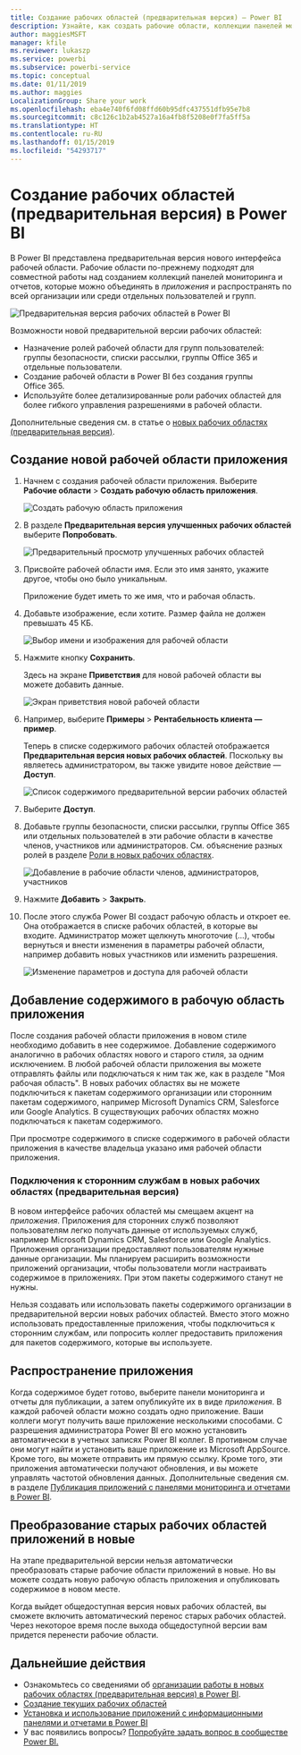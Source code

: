 ```yaml
---
title: Создание рабочих областей (предварительная версия) — Power BI
description: Узнайте, как создать рабочие области, коллекции панелей мониторинга и отчетов, предназначенные для предоставления основных метрик для организации.
author: maggiesMSFT
manager: kfile
ms.reviewer: lukaszp
ms.service: powerbi
ms.subservice: powerbi-service
ms.topic: conceptual
ms.date: 01/11/2019
ms.author: maggies
LocalizationGroup: Share your work
ms.openlocfilehash: eba4e740f6fd08ffd60b95dfc437551dfb95e7b8
ms.sourcegitcommit: c8c126c1b2ab4527a16a4fb8f5208e0f7fa5ff5a
ms.translationtype: HT
ms.contentlocale: ru-RU
ms.lasthandoff: 01/15/2019
ms.locfileid: "54293717"
---
```

# <a name="create-the-new-workspaces-preview-in-power-bi"></a>Создание рабочих областей (предварительная версия) в Power BI

В Power BI представлена предварительная версия нового интерфейса рабочей области. Рабочие области по-прежнему подходят для совместной работы над созданием коллекций панелей мониторинга и отчетов, которые можно объединять в *приложения* и распространять по всей организации или среди отдельных пользователей и групп. 

![Предварительная версия рабочих областей в Power BI](media/service-create-the-new-workspaces/power-bi-new-workspaces-preview.png)

Возможности новой предварительной версии рабочих областей:

- Назначение ролей рабочей области для групп пользователей: группы безопасности, списки рассылки, группы Office 365 и отдельные пользователи.
- Создание рабочей области в Power BI без создания группы Office 365.
- Используйте более детализированные роли рабочих областей для более гибкого управления разрешениями в рабочей области.

Дополнительные сведения см. в статье о [новых рабочих областях (предварительная версия)](service-new-workspaces.md).

## <a name="create-one-of-the-new-app-workspaces"></a>Создание новой рабочей области приложения

1. Начнем с создания рабочей области приложения. Выберите **Рабочие области** > **Создать рабочую область приложения**.
   
     ![Создать рабочую область приложения](media/service-create-the-new-workspaces/power-bi-create-app-workspace.png)

2. В разделе **Предварительная версия улучшенных рабочих областей** выберите **Попробовать**.
   
     ![Предварительный просмотр улучшенных рабочих областей](media/service-create-the-new-workspaces/power-bi-preview-improved-workspaces.png)

2. Присвойте рабочей области имя. Если это имя занято, укажите другое, чтобы оно было уникальным.
   
     Приложение будет иметь то же имя, что и рабочая область.
   
1. Добавьте изображение, если хотите. Размер файла не должен превышать 45 КБ.
 
    ![Выбор имени и изображения для рабочей области](media/service-create-the-new-workspaces/power-bi-name-workspace.png)

1. Нажмите кнопку **Сохранить**.

    Здесь на экране **Приветствия** для новой рабочей области вы можете добавить данные. 

    ![Экран приветствия новой рабочей области](media/service-create-the-new-workspaces/power-bi-workspace-welcome-screen.png)

1. Например, выберите **Примеры** > **Рентабельность клиента — пример**.

    Теперь в списке содержимого рабочих областей отображается **Предварительная версия новых рабочих областей**. Поскольку вы являетесь администратором, вы также увидите новое действие — **Доступ**.

    ![Список содержимого предварительной версии рабочих областей](media/service-create-the-new-workspaces/power-bi-workspaces-preview-content-list.png)

1. Выберите **Доступ**.

1. Добавьте группы безопасности, списки рассылки, группы Office 365 или отдельных пользователей в эти рабочие области в качестве членов, участников или администраторов. См. объяснение разных ролей в разделе [Роли в новых рабочих областях](service-new-workspaces.md#roles-in-the-new-workspaces).

    ![Добавление в рабочие области членов, администраторов, участников](media/service-create-the-new-workspaces/power-bi-access-add-members.png)

9. Нажмите **Добавить** > **Закрыть**.

1. После этого служба Power BI создаст рабочую область и откроет ее. Она отображается в списке рабочих областей, в которые вы входите. Администратор может щелкнуть многоточие (…), чтобы вернуться и внести изменения в параметры рабочей области, например добавить новых участников или изменить разрешения.

     ![Изменение параметров и доступа для рабочей области](media/service-create-the-new-workspaces/power-bi-edit-workspace.png)

## <a name="add-content-to-your-app-workspace"></a>Добавление содержимого в рабочую область приложения

После создания рабочей области приложения в новом стиле необходимо добавить в нее содержимое. Добавление содержимого аналогично в рабочих областях нового и старого стиля, за одним исключением. В любой рабочей области приложения вы можете отправлять файлы или подключаться к ним так же, как в разделе "Моя рабочая область". В новых рабочих областях вы не можете подключиться к пакетам содержимого организации или сторонним пакетам содержимого, например Microsoft Dynamics CRM, Salesforce или Google Analytics. В существующих рабочих областях можно подключаться к пакетам содержимого.

При просмотре содержимого в списке содержимого в рабочей области приложения в качестве владельца указано имя рабочей области приложения.

### <a name="connecting-to-third-party-services-in-new-workspaces-preview"></a>Подключения к сторонним службам в новых рабочих областях (предварительная версия)

В новом интерфейсе рабочих областей мы смещаем акцент на *приложения*. Приложения для сторонних служб позволяют пользователям легко получать данные от используемых служб, например Microsoft Dynamics CRM, Salesforce или Google Analytics.
Приложения организации предоставляют пользователям нужные данные организации. Мы планируем расширить возможности приложений организации, чтобы пользователи могли настраивать содержимое в приложениях. При этом пакеты содержимого станут не нужны. 

Нельзя создавать или использовать пакеты содержимого организации в предварительной версии новых рабочих областей. Вместо этого можно использовать предоставленные приложения, чтобы подключиться к сторонним службам, или попросить коллег предоставить приложения для пакетов содержимого, которые вы используете. 

## <a name="distribute-an-app"></a>Распространение приложения

Когда содержимое будет готово, выберите панели мониторинга и отчеты для публикации, а затем опубликуйте их в виде *приложения*. В каждой рабочей области можно создать одно приложение. Ваши коллеги могут получить ваше приложение несколькими способами. С разрешения администратора Power BI его можно установить автоматически в учетных записях Power BI коллег. В противном случае они могут найти и установить ваше приложение из Microsoft AppSource. Кроме того, вы можете отправить им прямую ссылку. Кроме того, эти приложения автоматически получают обновления, и вы можете управлять частотой обновления данных. Дополнительные сведения см. в разделе [Публикация приложений с панелями мониторинга и отчетами в Power BI](service-create-distribute-apps.md).

## <a name="convert-old-app-workspaces-to-new-app-workspaces"></a>Преобразование старых рабочих областей приложений в новые

На этапе предварительной версии нельзя автоматически преобразовать старые рабочие области приложений в новые. Но вы можете создать новую рабочую область приложения и опубликовать содержимое в новом месте. 

Когда выйдет общедоступная версия новых рабочих областей, вы сможете включить автоматический перенос старых рабочих областей. Через некоторое время после выхода общедоступной версии вам придется перенести рабочие области.

## <a name="next-steps"></a>Дальнейшие действия
* Ознакомьтесь со сведениями об [организации работы в новых рабочих областях (предварительная версия) в Power BI](service-new-workspaces.md).
* [Создание текущих рабочих областей](service-create-workspaces.md)
* [Установка и использование приложений с информационными панелями и отчетами в Power BI](service-create-distribute-apps.md)
* У вас появились вопросы? [Попробуйте задать вопрос в сообществе Power BI.](http://community.powerbi.com/)
